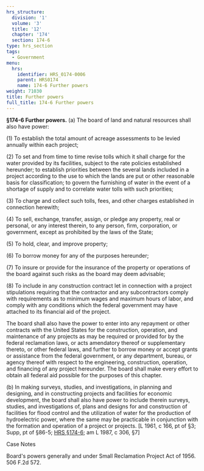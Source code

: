 ```yaml
---
hrs_structure:
  division: '1'
  volume: '3'
  title: '12'
  chapter: '174'
  section: 174-6
type: hrs_section
tags:
  - Government
menu:
  hrs:
    identifier: HRS_0174-0006
    parent: HRS0174
    name: 174-6 Further powers
weight: 71030
title: Further powers
full_title: 174-6 Further powers
---
```

**§174-6 Further powers.** (a) The board of land and natural resources shall also have power:

(1) To establish the total amount of acreage assessments to be levied annually within each project;

(2) To set and from time to time revise tolls which it shall charge for the water provided by its facilities, subject to the rate policies established hereunder; to establish priorities between the several lands included in a project according to the use to which the lands are put or other reasonable basis for classification; to govern the furnishing of water in the event of a shortage of supply and to correlate water tolls with such priorities;

(3) To charge and collect such tolls, fees, and other charges established in connection herewith;

(4) To sell, exchange, transfer, assign, or pledge any property, real or personal, or any interest therein, to any person, firm, corporation, or government, except as prohibited by the laws of the State;

(5) To hold, clear, and improve property;

(6) To borrow money for any of the purposes hereunder;

(7) To insure or provide for the insurance of the property or operations of the board against such risks as the board may deem advisable;

(8) To include in any construction contract let in connection with a project stipulations requiring that the contractor and any subcontractors comply with requirements as to minimum wages and maximum hours of labor, and comply with any conditions which the federal government may have attached to its financial aid of the project.

The board shall also have the power to enter into any repayment or other contracts with the United States for the construction, operation, and maintenance of any projects as may be required or provided for by the federal reclamation laws, or acts amendatory thereof or supplementary thereto, or other federal laws, and further to borrow money or accept grants or assistance from the federal government, or any department, bureau, or agency thereof with respect to the engineering, construction, operation, and financing of any project hereunder. The board shall make every effort to obtain all federal aid possible for the purposes of this chapter.

(b) In making surveys, studies, and investigations, in planning and designing, and in constructing projects and facilities for economic development, the board shall also have power to include therein surveys, studies, and investigations of, plans and designs for and construction of facilities for flood control and the utilization of water for the production of hydroelectric power, where the same may be practicable in conjunction with the formation and operation of a project or projects. [L 1961, c 166, pt of §3; Supp, pt of §86-5; [HRS §174-6](/title-12/chapter-174/section-174-6/); am L 1987, c 306, §7]

Case Notes

Board's powers generally and under Small Reclamation Project Act of 1956\. 506 F.2d 572.